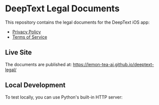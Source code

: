# DeepText Legal Documents

This repository contains the legal documents for the DeepText iOS app:
- [Privacy Policy](privacy.html)
- [Terms of Service](terms.html)

## Live Site
The documents are published at: https://lemon-tea-ai.github.io/deeptext-legal/

## Local Development
To test locally, you can use Python's built-in HTTP server:
